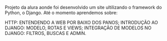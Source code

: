 Projeto da alura aonde foi desenvolvido um site ultilizando o framework do Python, o Django.
Até o momento aprendemos sobre:

HTTP: ENTENDENDO A WEB POR BAIXO DOS PANOS;
INTRODUÇÃO AO DJANGO: MODELO, ROTAS E VIEWS;
INTEGRAÇÃO DE MODELOS NO DJANGO: FILTROS, BUSCAS E ADMIN.